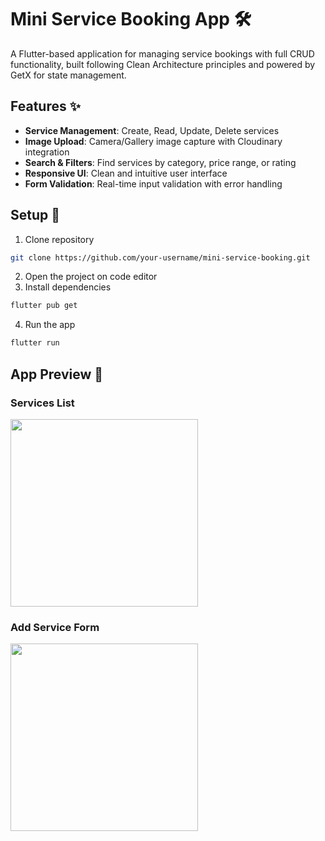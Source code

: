# Mini Service Booking App 🛠️

A Flutter-based application for managing service bookings with full CRUD functionality, built following Clean Architecture principles and powered by GetX for state management.

## Features ✨
- **Service Management**: Create, Read, Update, Delete services
- **Image Upload**: Camera/Gallery image capture with Cloudinary integration
- **Search & Filters**: Find services by category, price range, or rating
- **Responsive UI**: Clean and intuitive user interface
- **Form Validation**: Real-time input validation with error handling

## Setup 🚀
1. Clone repository
```bash
git clone https://github.com/your-username/mini-service-booking.git
```
2. Open the project on code editor
3. Install dependencies
```bash
flutter pub get
```
4. Run the app
```bash
flutter run
```

## App Preview 📱

### Services List
<img src="screenshots/add_service.png" width="300">

### Add Service Form
<img src="screenshots/add_service.png" width="300">



